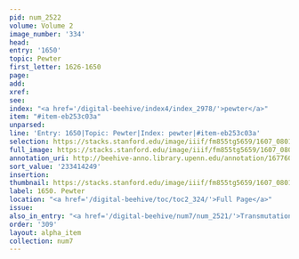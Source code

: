 ```yaml
---
pid: num_2522
volume: Volume 2
image_number: '334'
head:
entry: '1650'
topic: Pewter
first_letter: 1626-1650
page:
add:
xref:
see:
index: "<a href='/digital-beehive/index4/index_2978/'>pewter</a>"
item: "#item-eb253c03a"
unparsed:
line: 'Entry: 1650|Topic: Pewter|Index: pewter|#item-eb253c03a'
selection: https://stacks.stanford.edu/image/iiif/fm855tg5659/1607_0801/888,4249,2850,231/full/0/default.jpg
full_image: https://stacks.stanford.edu/image/iiif/fm855tg5659/1607_0801/full/full/0/default.jpg
annotation_uri: http://beehive-anno.library.upenn.edu/annotation/1677604983852
sort_value: '233414249'
insertion:
thumbnail: https://stacks.stanford.edu/image/iiif/fm855tg5659/1607_0801/888,4249,600,180/250,/0/default.jpg
label: 1650. Pewter
location: "<a href='/digital-beehive/toc/toc2_324/'>Full Page</a>"
issue:
also_in_entry: "<a href='/digital-beehive/num7/num_2521/'>Transmutation</a>|<a href='/digital-beehive/num7/num_2523/'>Disagree</a>"
order: '309'
layout: alpha_item
collection: num7
---
```

